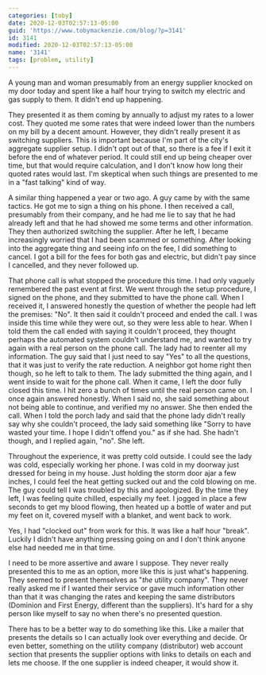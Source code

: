 ```yaml
---
categories: [toby]
date: 2020-12-03T02:57:13-05:00
guid: 'https://www.tobymackenzie.com/blog/?p=3141'
id: 3141
modified: 2020-12-03T02:57:13-05:00
name: '3141'
tags: [problem, utility]
---
```


A young man and woman presumably from an energy supplier knocked on my door today and spent like a half hour trying to switch my electric and gas supply to them.  It didn't end up happening.

<!--more-->

They presented it as them coming by annually to adjust my rates to a lower cost.  They quoted me some rates that were indeed lower than the numbers on my bill by a decent amount.  However, they didn't really present it as switching suppliers.  This is important because I'm part of the city's aggregate supplier setup.  I didn't opt out of that, so there is a fee if I exit it before the end of whatever period.  It could still end up being cheaper over time, but that would require calculation, and I don't know how long their quoted rates would last.  I'm skeptical when such things are presented to me in a "fast talking" kind of way.

A similar thing happened a year or two ago.  A guy came by with the same tactics.  He got me to sign a thing on his phone.  I then received a call, presumably from their company, and he had me lie to say that he had already left and that he had showed me some terms and other information.  They then authorized switching the supplier.  After he left, I became increasingly worried that I had been scammed or something.  After looking into the aggregate thing and seeing info on the fee, I did something to cancel.  I got a bill for the fees for both gas and electric, but didn't pay since I cancelled, and they never followed up.

That phone call is what stopped the procedure this time.  I had only vaguely remembered the past event at first.  We went through the setup procedure, I signed on the phone, and they submitted to have the phone call.  When I received it, I answered honestly the question of whether the people had left the premises: "No".  It then said it couldn't proceed and ended the call.  I was inside this time while they were out, so they were less able to hear.  When I told them the call ended with saying it couldn't proceed, they thought perhaps the automated system couldn't understand me, and wanted to try again with a real person on the phone call.  The lady had to reenter all my information.  The guy said that I just need to say "Yes" to all the questions, that it was just to verify the rate reduction.  A neighbor got home right then though, so he left to talk to them.  The lady submitted the thing again, and I went inside to wait for the phone call.  When it came, I left the door fully closed this time.  I hit zero a bunch of times until the real person came on.  I once again answered honestly.  When I said no, she said something about not being able to continue, and verified my no answer.  She then ended the call.  When I told the porch lady and said that the phone lady didn't really say why she couldn't proceed, the lady said something like "Sorry to have wasted your time.  I hope I didn't offend you." as if she had.  She hadn't though, and I replied again, "no".  She left.

Throughout the experience, it was pretty cold outside.  I could see the lady was cold, especially working her phone.  I was cold in my doorway just dressed for being in my house.  Just holding the storm door ajar a few inches, I could feel the heat getting sucked out and the cold blowing on me.  The guy could tell I was troubled by this and apologized.  By the time they left, I was feeling quite chilled, especially my feet.  I jogged in place a few seconds to get my blood flowing, then heated up a bottle of water and put my feet on it, covered myself with a blanket, and went back to work.

Yes, I had "clocked out" from work for this.  It was like a half hour "break".  Luckily I didn't have anything pressing going on and I don't think anyone else had needed me in that time.

I need to be more assertive and aware I suppose.  They never really presented this to me as an option, more like this is just what's happening.  They seemed to present themselves as "*the* utility company".  They never really asked me if I wanted their service or gave much information other than that it was changing the rates and keeping the same distributors (Dominion and First Energy, different than the suppliers).  It's hard for a shy person like myself to say no when there's no presented question.

There has to be a better way to do something like this.  Like a mailer that presents the details so I can actually look over everything and decide.  Or even better, something on the utility company (distributor) web account section that presents the supplier options with links to details on each and lets me choose.  If the one supplier is indeed cheaper, it would show it.
